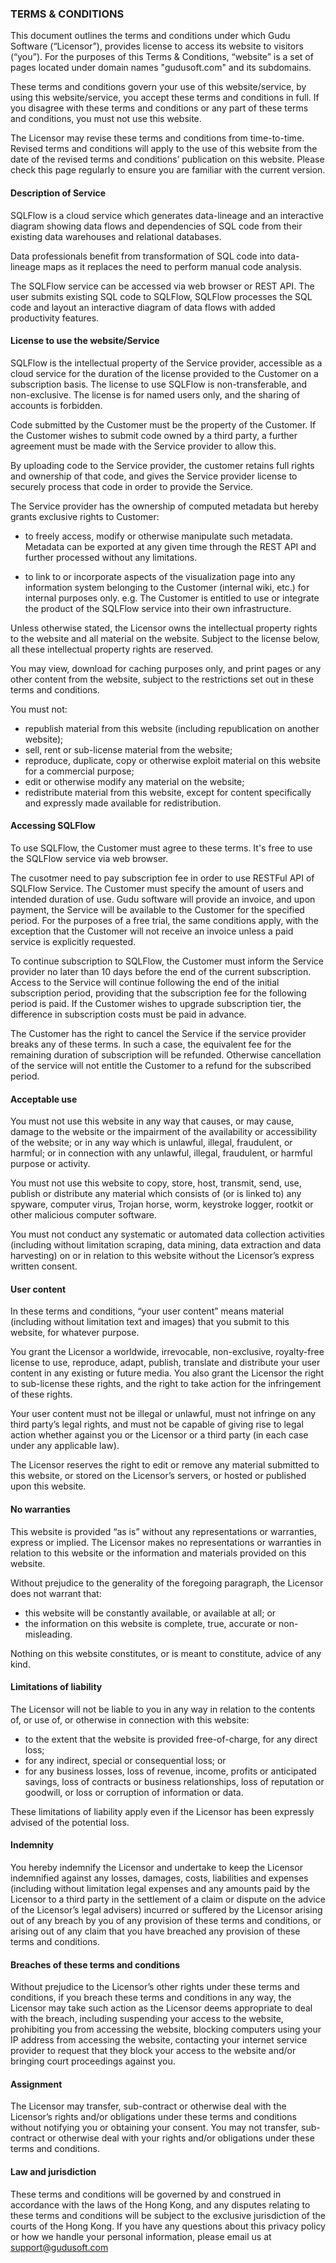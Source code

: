 ### TERMS & CONDITIONS

This document outlines the terms and conditions under which Gudu Software (“Licensor”), provides license to access its website to visitors (“you”). 
For the purposes of this Terms & Conditions, “website” is a set of pages located under domain names "gudusoft.com" and its subdomains.
 
These terms and conditions govern your use of this website/service, by using this website/service, you accept these terms and conditions in full. 
If you disagree with these terms and conditions or any part of these terms and conditions, you must not use this website. 
 
The Licensor may revise these terms and conditions from time-to-time. Revised terms and conditions 
will apply to the use of this website from the date of the revised terms and conditions’ publication on this website. 
Please check this page regularly to ensure you are familiar with the current version.

#### Description of Service

SQLFlow is a cloud service which generates data-lineage and an interactive diagram showing data flows and dependencies 
of SQL code from their existing data warehouses and relational databases. 

Data professionals benefit from transformation of SQL code into data-lineage maps as it replaces the need to perform manual code analysis.

The SQLFlow service can be accessed via web browser or REST API. The user submits existing SQL code to SQLFlow,
SQLFlow processes the SQL code and layout an interactive diagram of data flows with added productivity features.

#### License to use the website/Service

SQLFlow is the intellectual property of the Service provider, accessible as a cloud service for the duration of the license provided to 
the Customer on a subscription basis. The license to use SQLFlow is non-transferable, and non-exclusive. 
The license is for named users only, and the sharing of accounts is forbidden.

Code submitted by the Customer must be the property of the Customer. If the Customer wishes to submit code owned by a third party, 
a further agreement must be made with the Service provider to allow this. 

By uploading code to the Service provider, the customer retains full rights and ownership of that code, 
and gives the Service provider license to securely process that code in order to provide the Service.

The Service provider has the ownership of computed metadata but hereby grants exclusive rights to Customer:

- to freely access, modify or otherwise manipulate such metadata. Metadata can be exported at any given time through the REST API and further processed without any limitations.

- to link to or incorporate aspects of the visualization page into any information system belonging to the Customer (internal wiki, etc.) for internal purposes only. e.g. 
The Customer is entitled to use or integrate the product of the SQLFlow service into their own infrastructure.


Unless otherwise stated, the Licensor owns the intellectual property rights to the website and all material on the website. 
Subject to the license below, all these intellectual property rights are reserved.
 
You may view, download for caching purposes only, and print pages or any other content from the website, 
subject to the restrictions set out in these terms and conditions.  
 
You must not:
- republish material from this website (including republication on another website);
- sell, rent or sub-license material from the website;
- reproduce, duplicate, copy or otherwise exploit material on this website for a commercial purpose;
- edit or otherwise modify any material on the website;
- redistribute material from this website, except for content specifically and expressly made available for redistribution.
	
#### Accessing SQLFlow
To use SQLFlow, the Customer must agree to these terms. It's free to use the SQLFlow service via web browser.

The cusotmer need to pay subscription fee in order to use RESTFul API of SQLFlow Service.
The Customer must specify the amount of users and intended duration of use. Gudu software will provide an invoice, and upon payment, 
the Service will be available to the Customer for the specified period. 
For the purposes of a free trial, the same conditions apply, with the exception that the Customer will not receive an invoice unless a paid service is explicitly requested.

To continue subscription to SQLFlow, the Customer must inform the Service provider no later than 10 days before the end of the current subscription. 
Access to the Service will continue following the end of the initial subscription period, providing that the subscription fee for the following period is paid. 
If the Customer wishes to upgrade subscription tier, the difference in subscription costs must be paid in advance.

The Customer has the right to cancel the Service if the service provider breaks any of these terms. 
In such a case, the equivalent fee for the remaining duration of subscription will be refunded. 
Otherwise cancellation of the service will not entitle the Customer to a refund for the subscribed period.

	
#### Acceptable use
 
You must not use this website in any way that causes, or may cause, damage to the website or the impairment of the availability or accessibility of the website; or in any way which is unlawful, illegal, fraudulent, or harmful; or in connection with any unlawful, illegal, fraudulent, or harmful purpose or activity.
 
You must not use this website to copy, store, host, transmit, send, use, publish or distribute any material which consists of (or is linked to) any spyware, computer virus, Trojan horse, worm, keystroke logger, rootkit or other malicious computer software.
 
You must not conduct any systematic or automated data collection activities (including without limitation scraping, data mining, data extraction and data harvesting) on or in relation to this website without the Licensor’s express written consent.	


#### User content
 
In these terms and conditions, “your user content” means material (including without limitation text and images) that you submit to this website, for whatever purpose.
 
You grant the Licensor a worldwide, irrevocable, non-exclusive, royalty-free license to use, reproduce, adapt, publish, translate and distribute your user content in any existing or future media. You also grant the Licensor the right to sub-license these rights, and the right to take action for the infringement of these rights.
 
Your user content must not be illegal or unlawful, must not infringe on any third party’s legal rights, and must not be capable of giving rise to legal action whether against you or the Licensor or a third party (in each case under any applicable law).  
 
The Licensor reserves the right to edit or remove any material submitted to this website, or stored on the Licensor’s servers, or hosted or published upon this website.
 
#### No warranties
 
This website is provided “as is” without any representations or warranties, express or implied.  The Licensor makes no representations or warranties in relation to this website or the information and materials provided on this website.  
 
Without prejudice to the generality of the foregoing paragraph, the Licensor does not warrant that:
- this website will be constantly available, or available at all; or
- the information on this website is complete, true, accurate or non-misleading.
	
Nothing on this website constitutes, or is meant to constitute, advice of any kind.

#### Limitations of liability
 
The Licensor will not be liable to you in any way in relation to the contents of, or use of, or otherwise in connection with this website:
- to the extent that the website is provided free-of-charge, for any direct loss;
- for any indirect, special or consequential loss; or
- for any business losses, loss of revenue, income, profits or anticipated savings, loss of contracts or business relationships, loss of reputation or goodwill, or loss or corruption of information or data.
	
These limitations of liability apply even if the Licensor has been expressly advised of the potential loss.


#### Indemnity
 
You hereby indemnify the Licensor and undertake to keep the Licensor indemnified against any losses, damages, costs, liabilities and expenses (including without limitation legal expenses and any amounts paid by the Licensor to a third party in the settlement of a claim or dispute on the advice of the Licensor’s legal advisers) incurred or suffered by the Licensor arising out of any breach by you of any provision of these terms and conditions, or arising out of any claim that you have breached any provision of these terms and conditions.

#### Breaches of these terms and conditions
 
Without prejudice to the Licensor’s other rights under these terms and conditions, if you breach these terms and conditions in any way, the Licensor may take such action as the Licensor deems appropriate to deal with the breach, including suspending your access to the website, prohibiting you from accessing the website, blocking computers using your IP address from accessing the website, contacting your internet service provider to request that they block your access to the website and/or bringing court proceedings against you.

#### Assignment
 
The Licensor may transfer, sub-contract or otherwise deal with the Licensor’s rights and/or obligations under these terms and conditions without notifying you or obtaining your consent. You may not transfer, sub-contract or otherwise deal with your rights and/or obligations under these terms and conditions.  


#### Law and jurisdiction
 
These terms and conditions will be governed by and construed in accordance with the laws of the Hong Kong, 
and any disputes relating to these terms and conditions will be subject to the exclusive jurisdiction of the courts of the Hong Kong.
If you have any questions about this privacy policy or how we handle your personal information, please email us at support@gudusoft.com